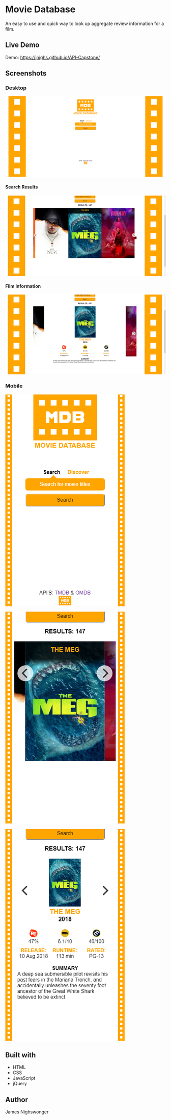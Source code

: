 Movie Database
=============
An easy to use and quick way to look up aggregate review information for a film.

Live Demo
---------
Demo: https://jnighs.github.io/API-Capstone/

Screenshots
-----------
### Desktop
![Search Form](readme_images/desktop_1.png)

#### Search Results
![Search Results](readme_images/desktop_2.png)

#### Film Information
![Movie Information](readme_images/desktop_3.png)

### Mobile
![Search Form](readme_images/mobile_1.png "Desktop layout")

![Search Results](readme_images/mobile_2.png "Desktop layout")

![Movie Information](readme_images/mobile_3.png "Desktop layout")

Built with
----------
* HTML
* CSS
* JavaScript
* jQuery

Author
-------
James Nighswonger

